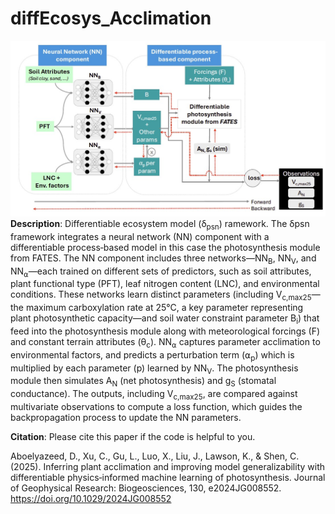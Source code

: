 # diffEcosys_Acclimation

![framework](Framework/diffEcosys_framework.jpg) 
**Description**: Differentiable ecosystem model (δ<sub>psn</sub>) ramework. The δpsn framework integrates a neural network (NN) component with a differentiable process‐based model in this case the photosynthesis module from FATES. The NN component includes three networks—NN<sub>B</sub>, NN<sub>V</sub>, and NN<sub>⍺</sub>—each trained on different sets of predictors, such as soil attributes, plant functional type (PFT), leaf nitrogen content (LNC), and environmental conditions. These networks learn distinct parameters (including V<sub>c,max25</sub>—the maximum carboxylation rate at 25°C, a key parameter representing plant photosynthetic capacity—and soil water constraint parameter B<sub>i</sub>) that feed into the photosynthesis module along with meteorological forcings (F) and constant terrain attributes (θ<sub>c</sub>). NN<sub>⍺</sub> captures parameter acclimation to environmental factors, and predicts a perturbation term (⍺<sub>p</sub>) which is multiplied by each parameter (p) learned by NN<sub>V</sub>. The photosynthesis module then simulates A<sub>N</sub> (net photosynthesis) and g<sub>S</sub> (stomatal conductance). The outputs, including V<sub>c,max25</sub>, are compared against multivariate observations to compute a loss function, which guides the backpropagation process to update the NN parameters.

**Citation**: Please cite this paper if the code is helpful to you.

Aboelyazeed, D., Xu, C., Gu, L., Luo, X.,
Liu, J., Lawson, K., & Shen, C. (2025).
Inferring plant acclimation and improving
model generalizability with differentiable
physics‐informed machine learning of
photosynthesis. Journal of Geophysical
Research: Biogeosciences, 130,
e2024JG008552. https://doi.org/10.1029/2024JG008552
